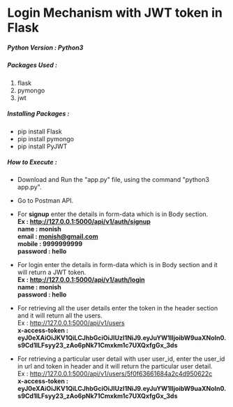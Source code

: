 # Login Mechanism with JWT token in Flask

##### Python Version : Python3

##### Packages Used : 

1. flask
2. pymongo
3. jwt

##### Installing Packages :

* pip install Flask
* pip install pymongo
* pip install PyJWT
 
##### How to Execute :

* Download and Run the "app.py" file, using the command "python3 app.py".

* Go to Postman API.

* For **signup** enter the details in form-data which is in Body section.   
**Ex : http://127.0.0.1:5000/api/v1/auth/signup   
    name     : monish  
    email    : monish@gmail.com    
    mobile   : 9999999999  
    password : hello**  
    
* For login enter the details in form-data which is in Body section and it will return a JWT token.  
**Ex : http://127.0.0.1:5000/api/v1/auth/login     
    name     : monish     
    password : hello**   
 
 * For retrieving all the user details enter the token in the header section and it will return all the users.    
 Ex : http://127.0.0.1:5000/api/v1/users        
    **x-access-token : eyJ0eXAiOiJKV1QiLCJhbGciOiJIUzI1NiJ9.eyJuYW1lIjoibW9uaXNoIn0.s9Cd1lLFsyy23_zAo6pNk71Cmxkm1c7UXQxfgGx_3ds**  
    
 * For retrieving a particular user detail with user user_id, enter the user_id in url and token in header and it will return the particular user detail.   
 Ex : http://127.0.0.1:5000/api/v1/users/5f0f63661684a2c4d950622c      
 **x-access-token : eyJ0eXAiOiJKV1QiLCJhbGciOiJIUzI1NiJ9.eyJuYW1lIjoibW9uaXNoIn0.s9Cd1lLFsyy23_zAo6pNk71Cmxkm1c7UXQxfgGx_3ds** 
 
 
 
 
 

